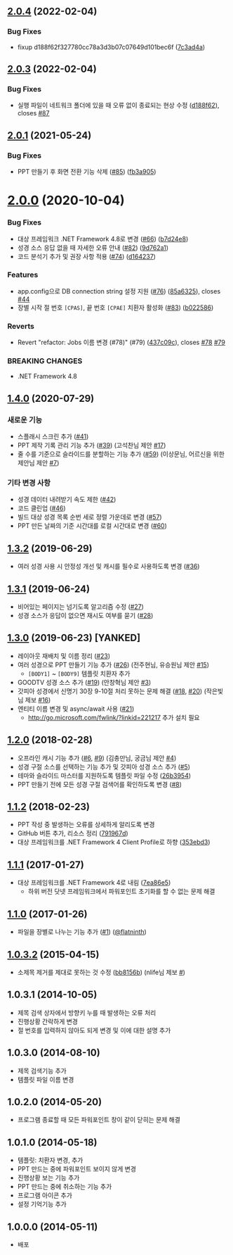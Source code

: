 ## [2.0.4](https://github.com/sunghwan2789/Bible2PPT/compare/v2.0.3...v2.0.4) (2022-02-04)


### Bug Fixes

* fixup d188f62f327780cc78a3d3b07c07649d101bec6f ([7c3ad4a](https://github.com/sunghwan2789/Bible2PPT/commit/7c3ad4a46d6dcb66b4d8c716987674805b67395b))

## [2.0.3](https://github.com/sunghwan2789/Bible2PPT/compare/v2.0.2...v2.0.3) (2022-02-04)


### Bug Fixes

* 실행 파일이 네트워크 폴더에 있을 때 오류 없이 종료되는 현상 수정 ([d188f62](https://github.com/sunghwan2789/Bible2PPT/commit/d188f62f327780cc78a3d3b07c07649d101bec6f)), closes [#87](https://github.com/sunghwan2789/Bible2PPT/issues/87)

## [2.0.1](https://github.com/sunghwan2789/Bible2PPT/compare/v2.0.0...v2.0.1) (2021-05-24)


### Bug Fixes

* PPT 만들기 후 화면 전환 기능 삭제 ([#85](https://github.com/sunghwan2789/Bible2PPT/issues/85)) ([fb3a905](https://github.com/sunghwan2789/Bible2PPT/commit/fb3a905ac85cf1b479a5ff46adef4516e71938fb))

# [2.0.0](https://github.com/sunghwan2789/Bible2PPT/compare/v1.4.0...v2.0.0) (2020-10-04)


### Bug Fixes

* 대상 프레임워크 .NET Framework 4.8로 변경 ([#66](https://github.com/sunghwan2789/Bible2PPT/issues/66)) ([b7d24e8](https://github.com/sunghwan2789/Bible2PPT/commit/b7d24e8c578e6da00abf3d0c05de966a633a85f9))
* 성경 소스 응답 없을 때 자세한 오류 안내 ([#82](https://github.com/sunghwan2789/Bible2PPT/issues/82)) ([9d762a1](https://github.com/sunghwan2789/Bible2PPT/commit/9d762a113873050e5f4fa245389445c50f2deef1))
* 코드 분석기 추가 및 권장 사항 적용 ([#74](https://github.com/sunghwan2789/Bible2PPT/issues/74)) ([d164237](https://github.com/sunghwan2789/Bible2PPT/commit/d164237d6dda885529ff87d714edc1b6a16b21fa))


### Features

* app.config으로 DB connection string 설정 지원 ([#76](https://github.com/sunghwan2789/Bible2PPT/issues/76)) ([85a6325](https://github.com/sunghwan2789/Bible2PPT/commit/85a632587a7604f8983ef76e8601e47c2b2a1f5e)), closes [#44](https://github.com/sunghwan2789/Bible2PPT/issues/44)
* 장별 시작 절 번호 `[CPAS]`, 끝 번호 `[CPAE]` 치환자 활성화 ([#83](https://github.com/sunghwan2789/Bible2PPT/issues/83)) ([b022586](https://github.com/sunghwan2789/Bible2PPT/commit/b0225868b50f6a2361fc230d92326f53dbad81d8))


### Reverts

* Revert "refactor: Jobs 이름 변경 (#78)" (#79) ([437c09c](https://github.com/sunghwan2789/Bible2PPT/commit/437c09cbf825ec07c2a3bc5bdc1529497cc97f3e)), closes [#78](https://github.com/sunghwan2789/Bible2PPT/issues/78) [#79](https://github.com/sunghwan2789/Bible2PPT/issues/79)


### BREAKING CHANGES

* .NET Framework 4.8

## [1.4.0](https://github.com/sunghwan2789/Bible2PPT/compare/v1.3.2...v1.4.0) (2020-07-29)


### 새로운 기능

* 스플래시 스크린 추가 ([#41](https://github.com/sunghwan2789/Bible2PPT/pull/41))
* PPT 제작 기록 관리 기능 추가 ([#39](https://github.com/sunghwan2789/Bible2PPT/pull/39)) (고석찬님 제안 [#17](https://github.com/sunghwan2789/Bible2PPT/issues/17))
* 줄 수를 기준으로 슬라이드를 분할하는 기능 추가 ([#59](https://github.com/sunghwan2789/Bible2PPT/pull/59)) (이상문님, 어르신을 위한제안님 제안 [#7](https://github.com/sunghwan2789/Bible2PPT/issues/7))


### 기타 변경 사항

* 성경 데이터 내려받기 속도 제한 ([#42](https://github.com/sunghwan2789/Bible2PPT/pull/42))
* 코드 클린업 ([#46](https://github.com/sunghwan2789/Bible2PPT/pull/46))
* 빌드 대상 성경 목록 순번 세로 정렬 가운데로 변경 ([#57](https://github.com/sunghwan2789/Bible2PPT/pull/57))
* PPT 만든 날짜의 기준 시간대를 로컬 시간대로 변경 ([#60](https://github.com/sunghwan2789/Bible2PPT/pull/60))

## [1.3.2](https://github.com/sunghwan2789/Bible2PPT/compare/v1.3.1...v1.3.2) (2019-06-29)


* 여러 성경 사용 시 안정성 개선 및 캐시를 필수로 사용하도록 변경 ([#36](https://github.com/sunghwan2789/Bible2PPT/pull/36))

## [1.3.1](https://github.com/sunghwan2789/Bible2PPT/compare/v1.3...v1.3.1) (2019-06-24)


* 비어있는 페이지는 넘기도록 알고리즘 수정 ([#27](https://github.com/sunghwan2789/Bible2PPT/pull/27))
* 성경 소스가 응답이 없으면 재시도 여부를 묻기 ([#28](https://github.com/sunghwan2789/Bible2PPT/pull/28))

## [1.3.0](https://github.com/sunghwan2789/Bible2PPT/compare/v1.2...v1.3) (2019-06-23) [YANKED]


* 레이아웃 재배치 및 이름 정리 ([#23](https://github.com/sunghwan2789/Bible2PPT/pull/23))
* 여러 성경으로 PPT 만들기 기능 추가 ([#26](https://github.com/sunghwan2789/Bible2PPT/pull/26)) (전주현님, 유승원님 제안 [#15](https://github.com/sunghwan2789/Bible2PPT/issues/15))
  * `[BODY1]` ~ `[BODY9]` 템플릿 치환자 추가
* GOODTV 성경 소스 추가 ([#19](https://github.com/sunghwan2789/Bible2PPT/pull/19)) (안창혁님 제안 [#3](https://github.com/sunghwan2789/Bible2PPT/issues/3))
* 갓피아 성경에서 신명기 30장 9-10절 처리 못하는 문제 해결 ([#18](https://github.com/sunghwan2789/Bible2PPT/pull/18), [#20](https://github.com/sunghwan2789/Bible2PPT/pull/20)) (작은빛님 제보 [#16](https://github.com/sunghwan2789/Bible2PPT/issues/16))
* 엔티티 이름 변경 및 async/await 사용 ([#21](https://github.com/sunghwan2789/Bible2PPT/pull/21))
  * http://go.microsoft.com/fwlink/?linkid=221217 추가 설치 필요

## [1.2.0](https://github.com/sunghwan2789/Bible2PPT/compare/1.1.2...v1.2) (2018-02-28)


* 오프라인 캐시 기능 추가 ([#6](https://github.com/sunghwan2789/Bible2PPT/pull/6), [#9](https://github.com/sunghwan2789/Bible2PPT/pull/9)) (김충만님, 궁금님 제안 [#4](https://github.com/sunghwan2789/Bible2PPT/issues/4))
* 성경 구절 소스를 선택하는 기능 추가 및 갓피아 성경 소스 추가 ([#5](https://github.com/sunghwan2789/Bible2PPT/pull/5))
* 테마와 슬라이드 마스터를 지원하도록 템플릿 파일 수정 ([26b3954](https://github.com/sunghwan2789/Bible2PPT/commit/26b3954abe4f6a6d5cd466794482307c7c064b98))
* PPT 만들기 전에 모든 성경 구절 검색어를 확인하도록 변경 ([#8](https://github.com/sunghwan2789/Bible2PPT/pull/8))

## [1.1.2](https://github.com/sunghwan2789/Bible2PPT/compare/1.1.1...1.1.2) (2018-02-23)


* PPT 작성 중 발생하는 오류를 상세하게 알리도록 변경
* GitHub 버튼 추가, 리소스 정리 ([791967d](https://github.com/sunghwan2789/Bible2PPT/commit/791967dee26b877499eca094bd915e86188dac51))
* 대상 프레임워크를 .NET Framework 4 Client Profile로 하향 ([353ebd3](https://github.com/sunghwan2789/Bible2PPT/commit/353ebd38d584881f265e859b95f7cb54881f34a1))

## [1.1.1](https://github.com/sunghwan2789/Bible2PPT/compare/1.1...1.1.1) (2017-01-27)


* 대상 프레임워크를 .NET Framework 4로 내림 ([7ea86e5](https://github.com/sunghwan2789/Bible2PPT/commit/7ea86e57345b745b1bd61d66d7f7ec52d8f1d669))
  * 하위 버전 닷넷 프레임워크에서 파워포인트 초기화를 할 수 없는 문제 해결

## [1.1.0](https://github.com/sunghwan2789/Bible2PPT/compare/1.0.3.2...1.1) (2017-01-26)


* 파일을 장별로 나누는 기능 추가 ([#1](https://github.com/sunghwan2789/Bible2PPT/pull/1)) ([@flatninth](https://github.com/flatninth))

## [1.0.3.2](https://github.com/sunghwan2789/Bible2PPT/compare/1.0.3.1...1.0.3.2) (2015-04-15)


* 소제목 제거를 제대로 못하는 것 수정 ([bb8156b](https://github.com/sunghwan2789/Bible2PPT/commit/bb8156b6fb7e396b119c706249a448e81abd05ea)) (nlife님 제보 [#](https://bloodcat.tistory.com/278#comment11119682))

## 1.0.3.1 (2014-10-05)


* 제목 검색 상자에서 방향키 누를 때 발생하는 오류 처리
* 진행상황 간락하게 변경
* 절 번호를 입력하지 않아도 되게 변경 및 이에 대한 설명 추가

## 1.0.3.0 (2014-08-10)


* 제목 검색기능 추가
* 템플릿 파일 이름 변경

## 1.0.2.0 (2014-05-20)


* 프로그램 종료할 때 모든 파워포인트 창이 같이 닫히는 문제 해결

## 1.0.1.0 (2014-05-18)


* 템플릿: 치환자 변경, 추가
* PPT 만드는 중에 파워포인트 보이지 않게 변경
* 진행상황 보는 기능 추가
* PPT 만드는 중에 취소하는 기능 추가
* 프로그램 아이콘 추가
* 설정 기억기능 추가

## 1.0.0.0 (2014-05-11)


* 배포
